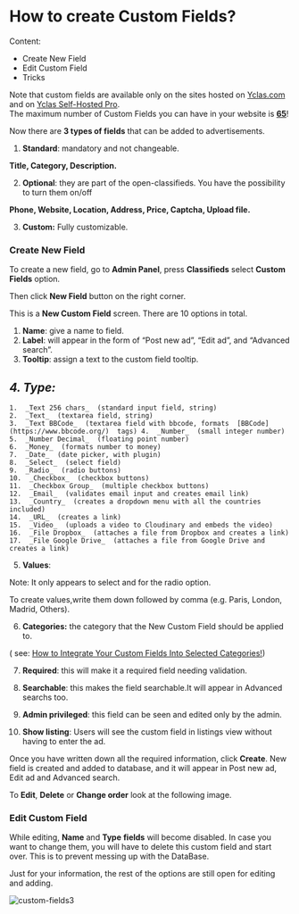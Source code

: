 # How to create Custom Fields?

Content:
-   Create New Field
-   Edit Custom Field
-   Tricks

<div class="alert alert-info">
<strong><i class="glyphicon glyphicon-info-sign"></i> </strong> Note that custom fields are available only on the sites hosted on <a href="https://yclas.com">Yclas.com</a> and on <a href="https://selfhosted.yclas.com/themes/yclas-self-hosted-pro.html">Yclas Self-Hosted Pro</a>.
</div>

<div class="alert alert-warning">
<strong><i class="glyphicon glyphicon-warning-sign"></i> </strong> The maximum number of Custom Fields you can have in your website is <strong><u>65</u></strong>!
</div>



Now there are  **3 types of fields**  that can be added to advertisements.

1.  **Standard**: mandatory and not changeable.

**Title, Category, Description.**

2.  **Optional**: they are part of the open-classifieds. You have the possibility to turn them on/off

**Phone, Website, Location, Address, Price, Captcha, Upload file.**

3.  **Custom:**  Fully customizable.

### Create New Field

To create a new field, go to  **Admin Panel**, press  **Classifieds**  select  **Custom Fields**  option.

Then click  **New Field**  button on the right corner.

This is a  **New Custom Field**  screen. There are 10 options in total.

1.  **Name**: give a name to field.
2.  **Label**: will appear in the form of “Post new ad”, “Edit ad”, and “Advanced search”.
3.  **Tooltip**: assign a text to the custom field tooltip.


## *4. **Type**:*

    
    1.  _Text 256 chars_  (standard input field, string)  
    2.  _Text_  (textarea field, string)  
    3.  _Text BBCode_  (textarea field with bbcode, formats  [BBCode](https://www.bbcode.org/)  tags) 4.  _Number_  (small integer number)  
    5.  _Number Decimal_  (floating point number)  
    6.  _Money_  (formats number to money)  
    7.  _Date_  (date picker, with plugin)  
    8.  _Select_  (select field)  
    9.  _Radio_  (radio buttons)  
    10.  _Checkbox_  (checkbox buttons)  
    11.  _Checkbox Group_  (multiple checkbox buttons)  
    12.  _Email_  (validates email input and creates email link)  
    13.  _Country_  (creates a dropdown menu with all the countries included)  
    14.  _URL_  (creates a link)  
    15.  _Video_  (uploads a video to Cloudinary and embeds the video)  
    16.  _File Dropbox_  (attaches a file from Dropbox and creates a link)  
    17.  _File Google Drive_  (attaches a file from Google Drive and creates a link)  
    

5.  **Values**:

Note: It only appears to select and for the radio option.

To create values,write them down followed by comma (e.g. Paris, London, Madrid, Others).

6.  **Categories:**  the category that the New Custom Field should be applied to.

( see:  [How to Integrate Your Custom Fields Into Selected Categories!](https://docs.yclas.com/how-to-integrate-your-custom-fields-into-selected-categories))

7.  **Required**: this will make it a required field needing validation.

8.  **Searchable**: this makes the field searchable.It will appear in Advanced searchs too.

9.  **Admin privileged**: this field can be seen and edited only by the admin.

10.  **Show listing**: Users will see the custom field in listings view without having to enter the ad.

Once you have written down all the required information, click  **Create**. New field is created and added to database, and it will appear in Post new ad, Edit ad and Advanced search.

  

To  **Edit**,  **Delete**  or  **Change order**  look at the following image.





### Edit Custom Field

While editing,  **Name**  and  **Type**  **fields**  will become disabled. In case you want to change them, you will have to delete this custom field and start over. This is to prevent messing up with the DataBase.

Just for your information, the rest of the options are still open for editing and adding.


![custom-fields3](https://user-images.githubusercontent.com/55290441/80696927-d63f4700-8ae0-11ea-95be-a25a86153b92.png)

